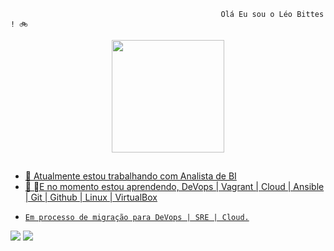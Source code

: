                                                    Olá Eu sou o Léo Bittes ! 🚲


<div align="center">
  <a href="https://github.com/Leobittes">
  <img height="180em" src="https://github-readme-stats.vercel.app/api?username=Leobittes&show_icons=true&theme=darkgrey&include_all_commits=true&count_private=true"/>
    
</div>
  
##
  
- 🔭  Atualmente estou trabalhando com Analista de BI
-  🙌 🏽E no momento estou aprendendo, DeVops | Vagrant | Cloud | Ansible | Git | Github | Linux | VirtualBox
-     Em processo de migração para DeVops | SRE | Cloud.

<div> 
    <a href="https://www.instagram.com/bittesleo/" target="_blank"><img src="https://img.shields.io/badge/-Instagram-%23E4405F?style=for-the-badge&logo=instagram&logoColor=white" target="_blank"></a>
  <a href="https://www.linkedin.com/in/leonardobittes/" target="_blank"><img src="https://img.shields.io/badge/-LinkedIn-%230077B5?style=for-the-badge&logo=linkedin&logoColor=white" target="_blank"></a> 
</div> 
